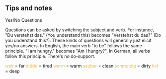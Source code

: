 ## Tips and notes

Yes/No Questions

Questions can be asked by switching the subject and verb. For instance, "Du verstehst das." (You understand this) becomes "Verstehst du das?" (Do you understand this?). These kinds of questions will generally just elicit yes/no answers. In English, the main verb "to be" follows the same principle. "I am hungry." becomes "Am I hungry?". In German, all verbs follow this principle. There's no do-support.

<font color = #ffb732> weit </font> = far
<font color = #ffb732> müde </font> = tired
<font color = #ffb732> warm </font> = warm
<font color = #ffb732> sauber </font> = clean
<font color = #ffb732> schmutzig </font> = dirty
<font color = #ffb732> tief </font> = deep
